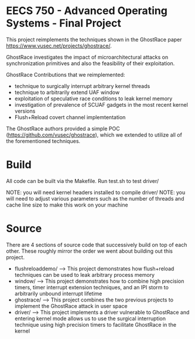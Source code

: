 # EECS 750 - Advanced Operating Systems - Final Project

This project reimplements the techniques shown in the GhostRace paper https://www.vusec.net/projects/ghostrace/.

GhostRace investigates the impact of microarchitectural attacks on synchronization primitives and also the feasibility of their exploitation.


GhostRace Contributions that we reimplemented:
- technique to surgically interrupt arbitrary kernel threads
- technique to arbitrarily extend UAF window
- exploitation of speculative race conditions to leak kernel memory
- investigation of prevalence of SCUAF gadgets in the most recent kernel versions
- Flush+Reload covert channel implemtentation



The GhostRace authors provided a simple POC (https://github.com/vusec/ghostrace), which we extended to utilize all of the forementioned techniques.

# Build
All code can be built via the Makefile. Run test.sh to test driver/

NOTE: you will need kernel headers installed to compile driver/
NOTE: you will need to adjust various parameters such as the number of threads and cache line size to make this work on your machine

# Source
There are 4 sections of source code that successively build on top of each other. These roughly mirror the order we went about building out this project.
- flushreloaddemo/ --> This project demonstrates how flush+reload techniques can be used to leak arbitrary process memory
- window/ --> This project demonstrates how to combine high precision timers, timer interrupt extension techniques, and  an IPI storm to arbitrarily unbound interrupt lifetime
- ghostrace/ --> This project combines the two previous projects to implement the GhostRace attack in user space
- driver/ --> This project implements a driver vulnerable to GhostRace and entering kernel mode allows us to use the surgical interruption technique using high precision timers to facilitate GhostRace in the kernel
